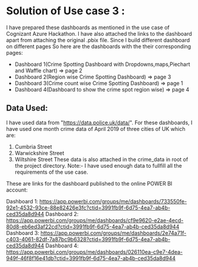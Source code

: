 # Solution of Use case 3 :

I have prepared these dashboards as mentioned in the use case of Cognizant Azure Hackathon. I have also attached the links to the dashboard apart from attaching the 
original .pbix file. Since I build different dashboard on different pages So here are the dashboards with the their corresponding pages:

- Dashboard 1(Crime Spotting Dashboard with Dropdowns,maps,Piechart and Waffle chart) => page 2
- Dashboard 2(Region wise Crime Spotting Dashboard) => page 3
- Dashboard 3(Crime count wise Crime Spotting Dashboard) => page 1
- Dashboard 4(Dashboard to show the crime spot region wise) => page 4

## Data Used:

I have used data from "https://data.police.uk/data/". For these dashboards, I have used one month crime data of April 2019 of three cities of UK which are:
1. Cumbria Street
2. Warwickshire Street
3. Wiltshire Street
These data is also attached in the crime_data in root of the project directory. 
Note:- I have used enough data to fullfill all the requirements of the use case.

These are links for the dashboard published to the online POWER BI account:

Dashboard 1: https://app.powerbi.com/groups/me/dashboards/733550fe-92e1-4532-93ce-88e82426e3fc?ctid=3991fb9f-6d75-4ea7-ab4b-ced35da8d944
Dashboard 2: https://app.powerbi.com/groups/me/dashboards/cf9e9620-e2ae-4ecd-80d8-eb6ed3af22cd?ctid=3991fb9f-6d75-4ea7-ab4b-ced35da8d944
Dashboard 3: https://app.powerbi.com/groups/me/dashboards/2e74a71f-c403-4061-82df-7a87bc9b6328?ctid=3991fb9f-6d75-4ea7-ab4b-ced35da8d944
Dashboard 4: https://app.powerbi.com/groups/me/dashboards/026110ea-c9e7-4dea-949f-46f8f16e41db?ctid=3991fb9f-6d75-4ea7-ab4b-ced35da8d944